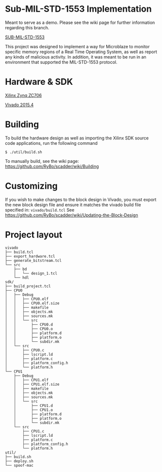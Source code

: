 # Sub-MIL-STD-1553 Implementation

Meant to serve as a demo. Please see the wiki page for further information regarding this branch.

[SUB-MIL-STD-1553](https://github.com/RyBo/scadder/wiki/MIL-STD-1553-(SUB))

This project was designed to implement a way for Microblaze to monitor specific memory regions of a
Real Time Operating System, as well as report any kinds of malicious activity. In addition, it was
meant to be run in an environment that supported the MIL-STD-1553 protocol.

Hardware & SDK
===
[Xilinx Zynq ZC706](http://www.xilinx.com/zc706)

[Vivado 2015.4](https://www.xilinx.com/support/download/index.html/content/xilinx/en/downloadNav/vivado-design-tools/archive.html)

Building
===
To build the hardware design as well as importing the Xilinx SDK source code applications, run the following command
```
$ ./util/build.sh
```

To manually build, see the wiki page: https://github.com/RyBo/scadder/wiki/Building

Customizing
===
If you wish to make changes to the block design in Vivado, you must export the new block design file and ensure it matches the vivado build file specified in: ```vivado/build.tcl``` 
See https://github.com/RyBo/scadder/wiki/Updating-the-Block-Design


Project layout 
===
```
vivado
├── build.tcl
├── export_hardware.tcl
├── generate_bitstream.tcl
└── src
    ├── bd
    │   └── design_1.tcl
    └── hdl
sdk/
├── build_project.tcl
├── CPU0
│   ├── Debug
│   │   ├── CPU0.elf
│   │   ├── CPU0.elf.size
│   │   ├── makefile
│   │   ├── objects.mk
│   │   ├── sources.mk
│   │   └── src
│   │       ├── CPU0.d
│   │       ├── CPU0.o
│   │       ├── platform.d
│   │       ├── platform.o
│   │       └── subdir.mk
│   └── src
│       ├── CPU0.c
│       ├── lscript.ld
│       ├── platform.c
│       ├── platform_config.h
│       └── platform.h
└── CPU1
    ├── Debug
    │   ├── CPU1.elf
    │   ├── CPU1.elf.size
    │   ├── makefile
    │   ├── objects.mk
    │   ├── sources.mk
    │   └── src
    │       ├── CPU1.d
    │       ├── CPU1.o
    │       ├── platform.d
    │       ├── platform.o
    │       └── subdir.mk
    └── src
        ├── CPU1.c
        ├── lscript.ld
        ├── platform.c
        ├── platform_config.h
        └── platform.h
util/
├── build.sh
├── deploy.sh
└── spoof-mac
```
